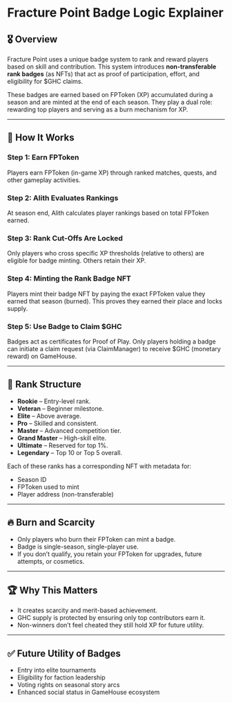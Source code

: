 # Fracture Point Badge Logic Explainer

## 🎖️ Overview

Fracture Point uses a unique badge system to rank and reward players based on skill and contribution. This system introduces **non-transferable rank badges** (as NFTs) that act as proof of participation, effort, and eligibility for \$GHC claims.

These badges are earned based on FPToken (XP) accumulated during a season and are minted at the end of each season. They play a dual role: rewarding top players and serving as a burn mechanism for XP.

---

## 🔁 How It Works

### Step 1: Earn FPToken

Players earn FPToken (in-game XP) through ranked matches, quests, and other gameplay activities.

### Step 2: Alith Evaluates Rankings

At season end, Alith calculates player rankings based on total FPToken earned.

### Step 3: Rank Cut-Offs Are Locked

Only players who cross specific XP thresholds (relative to others) are eligible for badge minting. Others retain their XP.

### Step 4: Minting the Rank Badge NFT

Players mint their badge NFT by paying the exact FPToken value they earned that season (burned). This proves they earned their place and locks supply.

### Step 5: Use Badge to Claim \$GHC

Badges act as certificates for Proof of Play. Only players holding a badge can initiate a claim request (via ClaimManager) to receive \$GHC (monetary reward) on GameHouse.

---

## 🧱 Rank Structure

* **Rookie** – Entry-level rank.
* **Veteran** – Beginner milestone.
* **Elite** – Above average.
* **Pro** – Skilled and consistent.
* **Master** – Advanced competition tier.
* **Grand Master** – High-skill elite.
* **Ultimate** – Reserved for top 1%.
* **Legendary** – Top 10 or Top 5 overall.

Each of these ranks has a corresponding NFT with metadata for:

* Season ID
* FPToken used to mint
* Player address (non-transferable)

---

## 🔥 Burn and Scarcity

* Only players who burn their FPToken can mint a badge.
* Badge is single-season, single-player use.
* If you don’t qualify, you retain your FPToken for upgrades, future attempts, or cosmetics.

---

## 🏆 Why This Matters

* It creates scarcity and merit-based achievement.
* GHC supply is protected by ensuring only top contributors earn it.
* Non-winners don’t feel cheated they still hold XP for future utility.

---

## ✅ Future Utility of Badges

* Entry into elite tournaments
* Eligibility for faction leadership
* Voting rights on seasonal story arcs
* Enhanced social status in GameHouse ecosystem
